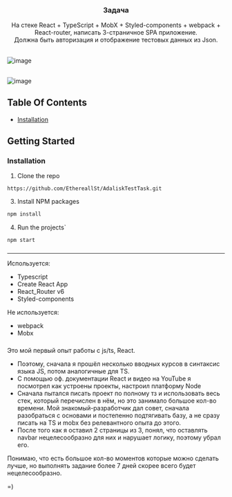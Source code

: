 <br/>
<p align="center">
  <h3 align="center">Задача</h3>

  <p align="center">
    На стеке React + TypeScript + MobX + Styled-components + webpack + React-router, написать 3-страничное SPA приложение.
        <br/>
    Должна быть авторизация и отображение тестовых данных из Json.
    <br/>
    <br/>
  </p>
</p>


![image](https://user-images.githubusercontent.com/89348016/218831421-47590ce0-8ef8-4710-9d71-48c0634bffc2.png)
    <br/>
## 
![image](https://user-images.githubusercontent.com/89348016/218832036-e47b840d-37a1-44bc-80e2-5ae0a6b2fad3.png)



## Table Of Contents

* [Installation](#installation)

## Getting Started


### Installation

1.  Clone the repo
```
https://github.com/EthereallSt/AdaliskTestTask.git
```

3. Install NPM packages

```sh
npm install
```

4. Run the projects`

```JS
npm start
```
### 
----------

Используется:
- Typescript
- Create React App
- React_Router v6
- Styled-components

Не используется:
- webpack 
- Mobx
###
Это мой первый опыт работы с  js/ts, React.
- Поэтому, сначала я прошёл несколько вводных курсов в синтаксис языка JS, потом аналогичные для TS.
- С помощью оф. документации React и видео на YouTube я посмотрел как устроены проекты, настроил платформу Node
- Сначала пытался писать проект по полному тз и использовать весь стек, который перечислен в нём, но это занимало большое кол-во времени. Мой знакомый-разработчик дал совет, сначала разобраться с основами и постепенно подтягивать базу, а не сразу писать на TS и mobx без релевантного опыта до этого.
- После того как я оставил 2 страницы из 3, понял, что оставлять navbar нецелесообразно для них и нарушает логику, поэтому убрал его.

Понимаю, что есть большое кол-во моментов которые можно сделать лучше, но выполнять задание более 7 дней скорее всего будет нецелесообразно.

=)
